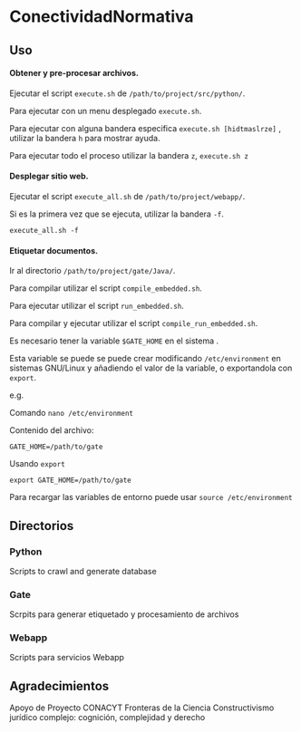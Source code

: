# ConectividadNormativa

## Uso

#### Obtener y pre-procesar archivos.

Ejecutar el script ```execute.sh``` de ```/path/to/project/src/python/```.

Para ejecutar con un menu desplegado ```execute.sh```.

Para ejecutar con alguna bandera especifica ```execute.sh [hidtmaslrze]``` , utilizar la bandera ```h``` para mostrar ayuda.

Para ejecutar todo el proceso utilizar la bandera ```z```, ```execute.sh z```

#### Desplegar sitio web.

Ejecutar el script ```execute_all.sh``` de ```/path/to/project/webapp/```.

Si es la primera vez que se ejecuta, utilizar la bandera ```-f```.

```execute_all.sh -f```

#### Etiquetar documentos.

Ir al directorio ```/path/to/project/gate/Java/```.

Para compilar utilizar el script ```compile_embedded.sh```.

Para ejecutar utilizar el script ```run_embedded.sh```.

Para compilar y ejecutar utilizar el script ```compile_run_embedded.sh```.

Es necesario tener la variable ```$GATE_HOME``` en el sistema .

Esta variable se puede se puede crear modificando ```/etc/environment``` en sistemas GNU/Linux y añadiendo el valor de la variable, o exportandola con ```export```.

e.g.

Comando ```nano /etc/environment```

Contenido del archivo:

```
GATE_HOME=/path/to/gate
```

Usando ```export```

```
export GATE_HOME=/path/to/gate
```

Para recargar las variables de entorno puede usar ```source /etc/environment```

## Directorios

### Python

Scripts to crawl and generate database

### Gate

Scrpits para generar etiquetado y procesamiento de archivos

### Webapp

Scripts para servicios Webapp

## Agradecimientos

Apoyo de Proyecto CONACYT Fronteras de la Ciencia Constructivismo jurídico complejo: cognición, complejidad y derecho
